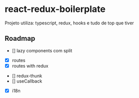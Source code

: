 # react-redux-boilerplate
Projeto utiliza: typescript, redux, hooks e tudo de top que tiver

## Roadmap
- [] lazy components com split
- [x] routes
- [x] routes with redux
- [] redux-thunk
- [] useCallback
- [x] i18n
